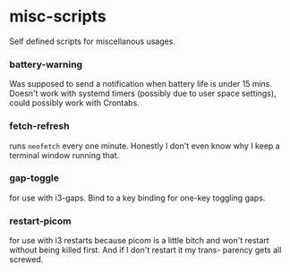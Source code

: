 # misc-scripts
Self defined scripts for miscellanous usages.

### battery-warning
Was supposed to send a notification when battery life is under 15 mins. 
Doesn't work with systemd timers (possibly due to user space settings),
could possibly work with Crontabs.

### fetch-refresh
runs `neofetch` every one minute. Honestly I don't even know why I keep
a terminal window running that.

### gap-toggle
for use with i3-gaps. Bind to a key binding for one-key toggling gaps.

### restart-picom
for use with i3 restarts because picom is a little bitch and won't
restart without being killed first. And if I don't restart it my trans-
parency gets all screwed.
